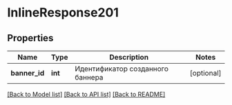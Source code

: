 # InlineResponse201

## Properties
Name | Type | Description | Notes
------------ | ------------- | ------------- | -------------
**banner_id** | **int** | Идентификатор созданного баннера | [optional] 

[[Back to Model list]](../../README.md#documentation-for-models) [[Back to API list]](../../README.md#documentation-for-api-endpoints) [[Back to README]](../../README.md)

